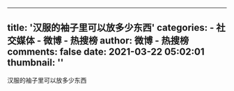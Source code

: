 
---
title: '汉服的袖子里可以放多少东西'
categories: 
    - 社交媒体
    - 微博 - 热搜榜
author: 微博 - 热搜榜
comments: false
date: 2021-03-22 05:02:01
thumbnail: ''
---

<div>   
汉服的袖子里可以放多少东西  
</div>
            